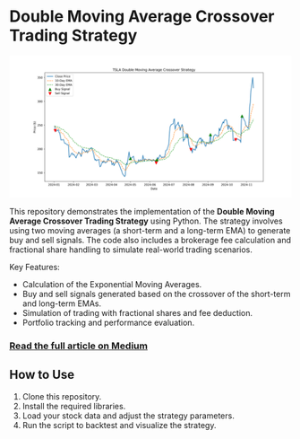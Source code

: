 # Double Moving Average Crossover Trading Strategy

![Cover Image](https://github.com/Brianhulela/double_ma_crossover/blob/master/TSLA_double_crossover.png)

This repository demonstrates the implementation of the **Double Moving Average Crossover Trading Strategy** using Python. The strategy involves using two moving averages (a short-term and a long-term EMA) to generate buy and sell signals. The code also includes a brokerage fee calculation and fractional share handling to simulate real-world trading scenarios.

Key Features:
- Calculation of the Exponential Moving Averages.
- Buy and sell signals generated based on the crossover of the short-term and long-term EMAs.
- Simulation of trading with fractional shares and fee deduction.
- Portfolio tracking and performance evaluation.

### [Read the full article on Medium](https://medium.com/@brianhulela/trading-strategies-double-moving-average-crossover-36a3e9588510)

## How to Use
1. Clone this repository.
2. Install the required libraries.
3. Load your stock data and adjust the strategy parameters.
4. Run the script to backtest and visualize the strategy.
